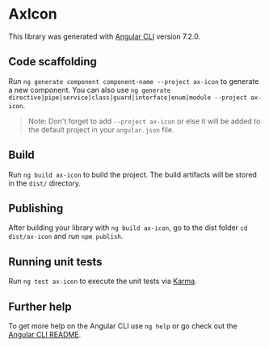 # AxIcon

This library was generated with [Angular CLI](https://github.com/angular/angular-cli) version 7.2.0.

## Code scaffolding

Run `ng generate component component-name --project ax-icon` to generate a new component. You can also use `ng generate directive|pipe|service|class|guard|interface|enum|module --project ax-icon`.
> Note: Don't forget to add `--project ax-icon` or else it will be added to the default project in your `angular.json` file. 

## Build

Run `ng build ax-icon` to build the project. The build artifacts will be stored in the `dist/` directory.

## Publishing

After building your library with `ng build ax-icon`, go to the dist folder `cd dist/ax-icon` and run `npm publish`.

## Running unit tests

Run `ng test ax-icon` to execute the unit tests via [Karma](https://karma-runner.github.io).

## Further help

To get more help on the Angular CLI use `ng help` or go check out the [Angular CLI README](https://github.com/angular/angular-cli/blob/master/README.md).
